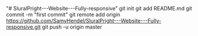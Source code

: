 "# SluralPright---Website---Fully-responsive"  git init git add README.md git commit -m "first commit" git remote add origin https://github.com/SamyHendel/SluralPright---Website---Fully-responsive.git git push -u origin master 
